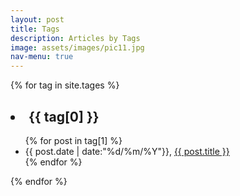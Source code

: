 ```yaml
---
layout: post
title: Tags
description: Articles by Tags
image: assets/images/pic11.jpg
nav-menu: true
---
```


{% for tag in site.tages %}
<h2><li>{{ tag[0] }}</li></h2>
<ul class="arc-list">
    {% for post in tag[1] %}
        <li>{{ post.date | date:"%d/%m/%Y"}}, <a href="{{ post.url }}">{{ post.title }}</a></li>
    {% endfor %}
</ul>
{% endfor %}